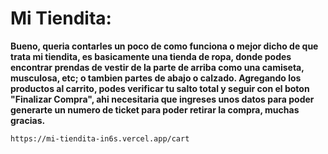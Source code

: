 # Mi Tiendita:
**Bueno, queria contarles un poco de como funciona o mejor dicho de que trata mi tiendita, es basicamente una tienda de ropa, donde podes encontrar prendas de vestir de la parte de arriba como una camiseta, musculosa, etc; o tambien partes de abajo o calzado. Agregando los productos al carrito, podes verificar tu salto total y seguir con el boton "Finalizar Compra", ahi necesitaria que ingreses unos datos para poder generarte un numero de ticket para poder retirar la compra, muchas gracias.** 


    https://mi-tiendita-in6s.vercel.app/cart
    
